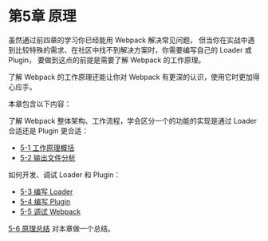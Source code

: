 第5章 原理
======

虽然通过前四章的学习你已经能用 Webpack 解决常见问题， 但当你在实战中遇到比较特殊的需求、在社区中找不到解决方案时，你需要编写自己的 Loader 或 Plugin， 要做到这点的前提是需要了解 Webpack 的工作原理。

了解 Webpack 的工作原理还能让你对 Webpack 有更深的认识，使用它时更加得心应手。

本章包含以下内容：

了解 Webpack 整体架构、工作流程，学会区分一个的功能的实现是通过 Loader 合适还是 Plugin 更合适：

*   [5-1 工作原理概括](5-1工作原理概括.html)
*   [5-2 输出文件分析](5-2输出文件分析.html)

如何开发、调试 Loader 和 Plugin：

*   [5-3 编写 Loader](5-3编写Loader.html)
*   [5-4 编写 Plugin](5-4编写Plugin.html)
*   [5-5 调试 Webpack](5-5调试Webpack.html)

[5-6 原理总结](5-6原理总结.html) 对本章做一个总结。